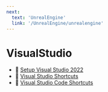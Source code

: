 ```yaml
---
next:
  text: 'UnrealEngine'
  link: '/UnrealEngine/unrealengine'
---
```

# VisualStudio

- 📄 [Setup Visual Studio 2022](/visualStudio/setupVisualStudio)
- 📄 [Visual Studio Shortcuts](/visualStudio/visualStudioShortcuts)
- 📄 [Visual Studio Code Shortcuts](/visualStudio/visualStudioCodeShortcuts)